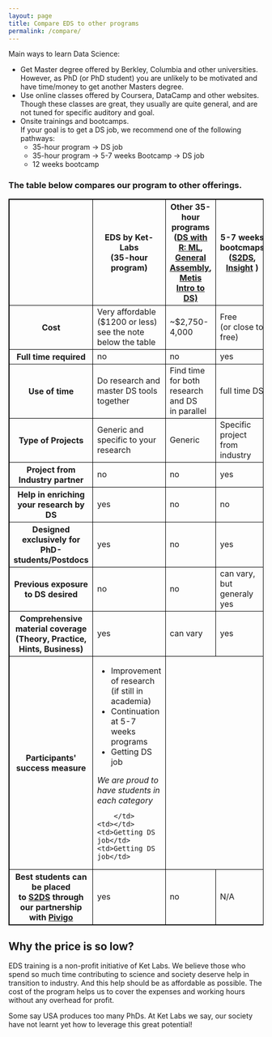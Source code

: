 ```yaml
---
layout: page
title: Compare EDS to other programs
permalink: /compare/
---
```


Main ways to learn Data Science:    
* Get Master degree offered by Berkley, Columbia and other universities. However, as PhD (or PhD student) you are unlikely to be motivated and have time/money to get another Masters degree.
* Use online classes offered by Coursera, DataCamp and other websites. Though these classes are great, they usually are quite general, and are not tuned for specific auditory and goal.
* Onsite trainings and bootcamps.    
If your goal is to get a DS job, we recommend one of the following pathways:
    + 35-hour program -> DS job
    + 35-hour program -> 5-7 weeks Bootcamp -> DS job
    + 12 weeks bootcamp
    
### The table below compares our program to other offerings.
    

<style>
table, td, th, td {
    border: 1px solid black;
}
</style>

<table style="width:100%">
  <tr>
    <th></th>
    <th>EDS by Ket-Labs <br/>(35-hour program)</th>
    <th>Other 35-hour programs <br/>
       (<a href="http://nycdatascience.com/courses/data-science-with-r-machine-learning/">DS with R: ML</a>, <br/> <a href="https://generalassemb.ly/education/data-science">General Assembly</a>,
       <br/> <a href="https://www.thisismetis.com/introduction-to-data-science"> Metis Intro to DS)</a> </th>
    <th>5-7 weeks bootcmaps <br/> 
        (<a href="http://www.s2ds.org/">S2DS</a>, <a href="http://insightdatascience.com/">Insight</a> )</th>
    <th>12 weeks bootcamps <br/> 
        <a href="http://nycdatascience.com/data-science-bootcamp/">(NYC DS Ac.</a>, <br/><a href="https://www.thisismetis.com/data-science-bootcamps">Metis</a>)</th>
  </tr>
  <tr>
    <th>Cost</th>
    <td>Very affordable ($1200 or less) <br/>
    see the note below the table</td>
    <td>~$2,750-4,000</td>
    <td>Free <br/>(or close to free)</td>
    <td>$15-16,000</td>
  </tr>
  <tr>
    <th>Full time required</th>
    <td>no</td>
    <td>no</td>
    <td>yes</td>
    <td>yes</td>
  </tr>
  <tr>
    <th>Use of time</th>
    <td>Do research and master DS tools together</td>
    <td>Find time for both research and DS <br/> in parallel</td>
    <td>full time DS</td>
    <td>full time DS</td>
  </tr>   
  <tr>
    <th>Type of Projects</th>
    <td>Generic and <br/>specific to your research</td>
    <td>Generic</td>
    <td>Specific project from industry</td>
    <td></td>
  </tr>
  <tr>
    <th>Project from Industry partner</th>
    <td>no</td>
    <td>no</td>
    <td>yes</td>
    <td></td>
  </tr>  
  <tr>
    <th>Help in enriching <br/>your research by DS</th>
    <td>yes</td>
    <td>no</td>
    <td>no</td>
    <td>no</td>
  </tr> 
  <tr>
    <th>Designed exclusively for PhD-students/Postdocs</th>
    <td>yes</td>
    <td>no</td>
    <td>yes</td>
    <td>no</td>
  </tr>   
  
  <tr>
    <th>Previous exposure to DS desired</th>
    <td>no</td>
    <td>no</td>
    <td>can vary, but generaly yes</td>
    <td>no</td>
  </tr>  
  <tr>
    <th>Comprehensive material coverage <br/>
    (Theory, Practice, Hints, Business)</th>
    <td>yes</td>
    <td>can vary</td>
    <td>yes</td>
    <td>yes</td>
  </tr>    
  <tr>
    <th>Participants' success measure</th>
    <td> 
      <ul>
        <li>Improvement of research <br/>(if still in academia)</li>
        <li>Continuation at 5-7 weeks programs</li>
        <li>Getting DS job</li>
      </ul>
      <i>We are proud to have students in each category</i>
              
        
        </td>
    <td></td>
    <td>Getting DS job</td>
    <td>Getting DS job</td>
  </tr>  
  <tr>
    <th>Best students can be placed <br/> 
    to <a href="http://www.s2ds.org/">S2DS</a> through our partnership with <a href="https://www.pivigo.com/">Pivigo</a></th>
    <td>yes</td>
    <td>no</td>
    <td>N/A</td>
    <td>N/A</td>
  </tr>   
  
  
</table>

      
## Why the price is so low?

EDS training is a non-profit initiative of Ket Labs. We believe those who spend so much time contributing to science and society deserve help in transition to industry. And this help should be as affordable as possible. The cost of the program helps us to cover the expenses and working hours without any overhead for profit.

Some say USA produces too many PhDs. At Ket Labs we say, our society have not learnt yet how to leverage this great potential!

